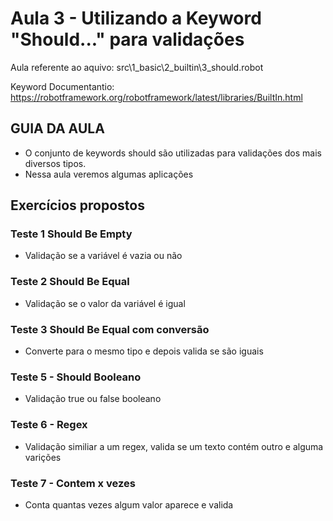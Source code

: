 # Aula 3 - Utilizando a Keyword "Should..." para validações
Aula referente ao aquivo: src\1_basic\2_builtin\3_should.robot

Keyword Documentantio: https://robotframework.org/robotframework/latest/libraries/BuiltIn.html

## GUIA DA AULA
- O conjunto de keywords should são utilizadas para validações dos mais diversos tipos.
- Nessa aula veremos algumas aplicações

## Exercícios propostos

### Teste 1 Should Be Empty
- Validação se a variável é vazia ou não

### Teste 2 Should Be Equal
- Validação se o valor da variável é igual

### Teste 3 Should Be Equal com conversão
- Converte para o mesmo tipo e depois valida se são iguais

### Teste 5 - Should Booleano
- Validação true ou false booleano

### Teste 6 - Regex
- Validação similiar a um regex, valida se um texto contém outro e alguma varições

### Teste 7 - Contem x vezes
- Conta quantas vezes algum valor aparece e valida